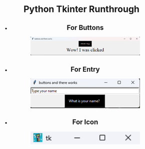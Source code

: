 <!--# Interesting-Python

Trying to do some things with Tkinter and random library of Python

**Buttons Interface**

![buttons interface](./images/button.png)

**Entry/input**

![Entry/ input](./images/Entry.png)-->

<div align="center">
   <h1>Python Tkinter Runthrough</h1>
   <ul align = "center" >
     <li align = "center"><p><h2>For Buttons</h2></p><img src = "./images/button.png" width = "350"></li>
     <li align = "center"><p><h2>For Entry</h2></p><img src = "./images/Entry.png" width = "350"></li>
     <li align = "center"><p><h2>For Icon</h2></p><img src = "./images/icon.png" width = "350"></li>
   </ul>
   
</div>
